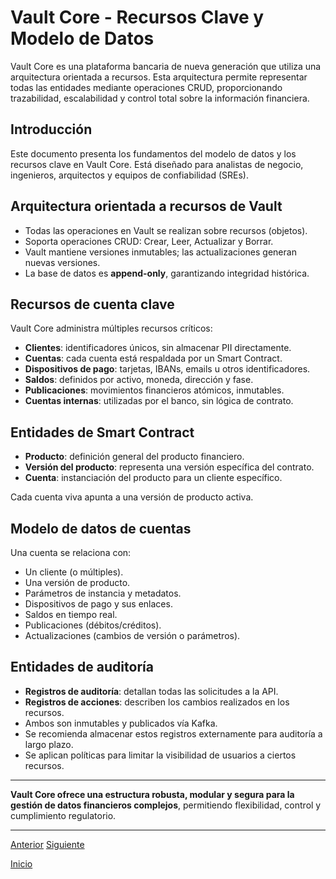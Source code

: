 # Vault Core - Recursos Clave y Modelo de Datos

Vault Core es una plataforma bancaria de nueva generación que utiliza una arquitectura orientada a recursos. Esta arquitectura permite representar todas las entidades mediante operaciones CRUD, proporcionando trazabilidad, escalabilidad y control total sobre la información financiera.

## Introducción

Este documento presenta los fundamentos del modelo de datos y los recursos clave en Vault Core. Está diseñado para analistas de negocio, ingenieros, arquitectos y equipos de confiabilidad (SREs).

## Arquitectura orientada a recursos de Vault

* Todas las operaciones en Vault se realizan sobre recursos (objetos).
* Soporta operaciones CRUD: Crear, Leer, Actualizar y Borrar.
* Vault mantiene versiones inmutables; las actualizaciones generan nuevas versiones.
* La base de datos es **append-only**, garantizando integridad histórica.

## Recursos de cuenta clave

Vault Core administra múltiples recursos críticos:

* **Clientes**: identificadores únicos, sin almacenar PII directamente.
* **Cuentas**: cada cuenta está respaldada por un Smart Contract.
* **Dispositivos de pago**: tarjetas, IBANs, emails u otros identificadores.
* **Saldos**: definidos por activo, moneda, dirección y fase.
* **Publicaciones**: movimientos financieros atómicos, inmutables.
* **Cuentas internas**: utilizadas por el banco, sin lógica de contrato.

## Entidades de Smart Contract

* **Producto**: definición general del producto financiero.
* **Versión del producto**: representa una versión específica del contrato.
* **Cuenta**: instanciación del producto para un cliente específico.

Cada cuenta viva apunta a una versión de producto activa.

## Modelo de datos de cuentas

Una cuenta se relaciona con:

* Un cliente (o múltiples).
* Una versión de producto.
* Parámetros de instancia y metadatos.
* Dispositivos de pago y sus enlaces.
* Saldos en tiempo real.
* Publicaciones (débitos/créditos).
* Actualizaciones (cambios de versión o parámetros).

## Entidades de auditoría

* **Registros de auditoría**: detallan todas las solicitudes a la API.
* **Registros de acciones**: describen los cambios realizados en los recursos.
* Ambos son inmutables y publicados vía Kafka.
* Se recomienda almacenar estos registros externamente para auditoría a largo plazo.
* Se aplican políticas para limitar la visibilidad de usuarios a ciertos recursos.

---

**Vault Core ofrece una estructura robusta, modular y segura para la gestión de datos financieros complejos**, permitiendo flexibilidad, control y cumplimiento regulatorio.

---

[Anterior](https://github.com/wilfredoha/vault-core/blob/main/Vault%20Core%20Fundamentals/02_Vault%20Core%20Architecture.md) [Siguiente](https://github.com/wilfredoha/vault-core/blob/main/Vault%20Core%20Fundamentals/04_Vault%20Core%20Financial%20Principles.md)

[Inicio](https://github.com/wilfredoha/vault-core/tree/main)
